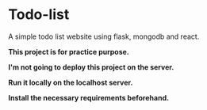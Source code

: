 # Todo-list

A simple todo list website using flask, mongodb and react.

**This project is for practice purpose.**

**I'm not going to deploy this project on the server.**

**Run it locally on the localhost server.**

**Install the necessary requirements beforehand.**
